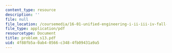 ```yaml
---
content_type: resource
description: ''
file: null
file_location: /coursemedia/16-01-unified-engineering-i-ii-iii-iv-fall-2005-spring-2006/4f88fb5a0ab40566c3484fb09431a9a5_problem_s13.pdf
file_type: application/pdf
resourcetype: Document
title: problem_s13.pdf
uid: 4f88fb5a-0ab4-0566-c348-4fb09431a9a5
---
```

